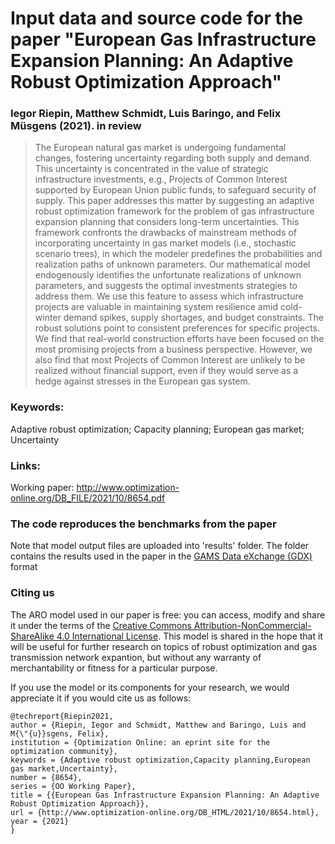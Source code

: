 # Input data and source code for the paper "European Gas Infrastructure Expansion Planning: An Adaptive Robust Optimization Approach"
### Iegor Riepin, Matthew Schmidt, Luis Baringo, and Felix Müsgens (2021). in review

> The European natural gas market is undergoing fundamental changes, fostering uncertainty regarding both supply and demand. This uncertainty is concentrated in the value of strategic infrastructure investments, e.g., Projects of Common Interest supported by European Union public funds, to safeguard security of supply. This paper addresses this matter by suggesting an adaptive robust optimization framework for the problem of gas infrastructure expansion planning that considers long-term uncertainties. This framework confronts the drawbacks of mainstream methods of incorporating uncertainty in gas market models (i.e., stochastic scenario trees), in which the modeler predefines the probabilities and realization paths of unknown parameters. Our mathematical model endogenously identifies the unfortunate realizations of unknown parameters, and suggests the optimal investments strategies to address them. We use this feature to assess which infrastructure projects are valuable in maintaining system resilience amid cold-winter demand spikes, supply shortages, and budget constraints. The robust solutions point to consistent preferences for specific projects. We find that real-world construction efforts have been focused on the most promising projects from a business perspective. However, we also find that most Projects of Common Interest are unlikely to be realized without financial support, even if they would serve as a hedge against stresses in the European gas system.

### Keywords:
Adaptive robust optimization; Capacity planning; European gas market; Uncertainty

### Links: 
Working paper: http://www.optimization-online.org/DB_FILE/2021/10/8654.pdf

### The code reproduces the benchmarks from the paper 
Note that model output files are uploaded into 'results' folder. The folder contains the results used in the paper in the [GAMS Data eXchange (GDX)](https://www.gams.com/latest/docs/UG_GDX.html) format 

### Citing us

The ARO model used in our paper is free: you can access, modify and share it under the terms of the <a rel="license" href="http://creativecommons.org/licenses/by-nc-sa/4.0/">Creative Commons Attribution-NonCommercial-ShareAlike 4.0 International License</a>. This model is shared in the hope that it will be useful for further research on topics of robust optimization and gas transmission network expantion, but without any warranty of merchantability or fitness for a particular purpose. 

If you use the model or its components for your research, we would appreciate it if you
would cite us as follows:
```
@techreport{Riepin2021,
author = {Riepin, Iegor and Schmidt, Matthew and Baringo, Luis and M{\"{u}}sgens, Felix},
institution = {Optimization Online: an eprint site for the optimization community},
keywords = {Adaptive robust optimization,Capacity planning,European gas market,Uncertainty},
number = {8654},
series = {OO Working Paper},
title = {{European Gas Infrastructure Expansion Planning: An Adaptive Robust Optimization Approach}},
url = {http://www.optimization-online.org/DB_HTML/2021/10/8654.html},
year = {2021}
}
```
